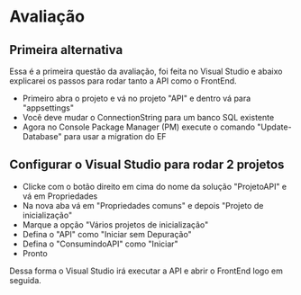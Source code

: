 # Avaliação
## Primeira alternativa

Essa é a primeira questão da avaliação, foi feita no Visual Studio e abaixo explicarei os passos para rodar tanto a API como o FrontEnd.

- Primeiro abra o projeto e vá no projeto "API" e dentro vá para "appsettings" 
- Você deve mudar o ConnectionString para um banco SQL existente
- Agora no Console Package Manager (PM) execute o comando "Update-Database" para usar a migration do EF

## Configurar o Visual Studio para rodar 2 projetos

- Clicke com o botão direito em cima do nome da solução "ProjetoAPI" e vá em Propriedades
- Na nova aba vá em "Propriedades comuns" e depois "Projeto de inicialização"
- Marque a opção "Vários projetos de inicialização"
- Defina o "API" como "Iniciar sem Depuração"
- Defina o "ConsumindoAPI" como "Iniciar"
- Pronto


Dessa forma o Visual Studio irá executar a API e abrir o FrontEnd logo em seguida.